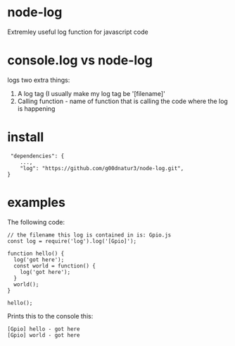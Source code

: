 # node-log
Extremley useful log function for javascript code

# console.log vs node-log

logs two extra things:

1) A log tag (I usually make my log tag be '[filename]'
2) Calling function - name of function that is calling the code where the log is happening


# install
```
 "dependencies": {
    ...,
    "log": "https://github.com/g00dnatur3/node-log.git",
}
```
 
# examples
The following code:
```
// the filename this log is contained in is: Gpio.js
const log = require('log').log('[Gpio]');

function hello() {
  log('got here');
  const world = function() {
    log('got here');
  }
  world();
}

hello();
```
Prints this to the console this:
```
[Gpio] hello - got here
[Gpio] world - got here
```
